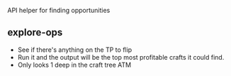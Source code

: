 API helper for finding opportunities


## explore-ops

- See if there's anything on the TP to flip
- Run it and the output will be the top most profitable crafts it could find.
- Only looks 1 deep in the craft tree ATM